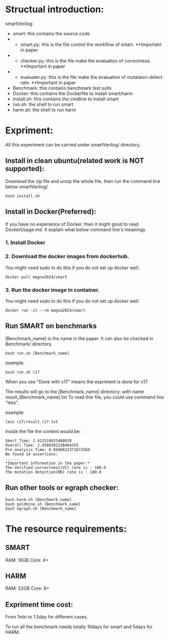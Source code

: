 # Structual introduction:
smartVerilog:
- smart: this contains the source code
- - smart.py: this is the file control the workflow of smart. **Important in paper
- - checker.py: this is the file make the evaluation of correctness. **Important in paper
- - evaluater.py: this is the file make the evaluation of mutataion detect rate. **Important in paper
- Benchmark: this contains benchmark test suits
- Docker: this contains the Dockerfile to install smart/harm
- install.sh: this contains the cmdline to install smart
- run.sh: the shell to run smart
- harm.sh: the shell to run harm

# Expriment:
All this experiment can be carried under smartVerilog/ directory.

## Install  in clean ubuntu(related work is NOT supported):
Download the zip file and unzip the whole file, then run the command line below smartVerilog/.

    bash install.sh

## Install in Docker(Preferred):
If you have no experience of Docker, then it might good to read DockerUsage.md. It explain what below command line's meanings.

### 1. Install Docker 
### 2. Download the docker images from dockerhub. 
You might need sudo to do this if you do not set up docker well.

    docker pull magna2024/smart 

### 3. Run the docker image in container.
You might need sudo to do this if you do not set up docker well.

    docker run -it --rm magna2024/smart

## Run SMART on benchmarks
[Benchmark_name] is the name in the paper. It can also be checked in Benchmark/ directory.

    bash run.sh [Benchmark_name]

example:
    
    bash run.sh c17

When you see "Done with c17" means the expriment is done for c17.

The results will go to the [Benchmark_name] directory: with name result_[Benchmark_name].txt 
To read thie file, you could use command line "less".

example: 

    less c17/result_c17.txt

Inside the file the content would be:

    Smart Time: 2.412510633468628
    Overall Time: 2.4580302238464355
    Pre analysis Time: 0.0446622371673584
    We found 14 assertions:
    ......
    *Important information in the paper:*
    The Verified correctness(VC) rate is : 100.0
    The mutation detection(MD) rate is : 100.0

## Run other tools or egraph checker:
    bash harm.sh [Benchmark_name]
    bash goldmine.sh [Benchmark_name]
    bash egraph.sh [Benchmark_name]

# The resource requirements:
## SMART
RAM: 16GB Core: 4+

## HARM
RAM: 32GB Core: 8+

## Expriment time cost:
From 1min to 1.5day for different cases.

To run all the benchmark needs totally 10days for smart and 5days for HARM.